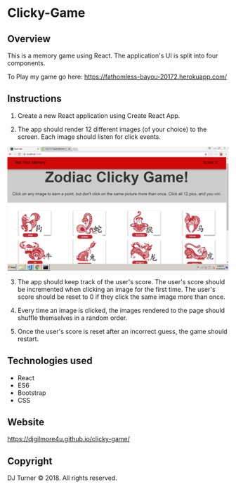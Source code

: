 # Clicky-Game

## Overview

This is a memory game using React. The application's UI is split into four components.

To Play my game go here: https://fathomless-bayou-20172.herokuapp.com/


## Instructions

1. Create a new React application using Create React App.

2. The app should render 12 different images (of your choice) to the screen. Each image should listen for click events.

![Zodiac Memory Game](./images/zodiac.png)

3. The app should keep track of the user's score. The user's score should be incremented when clicking an image for the first time. The user's score should be reset to 0 if they click the same image more than once.

4. Every time an image is clicked, the images rendered to the page should shuffle themselves in a random order.

5. Once the user's score is reset after an incorrect guess, the game should restart.

## Technologies used

* React
* ES6
* Bootstrap
* CSS

## Website

https://djgilmore4u.github.io/clicky-game/

## Copyright

DJ Turner © 2018.  All rights reserved.

